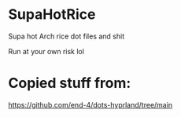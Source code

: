 # SupaHotRice
 Supa hot Arch rice dot files and shit

 Run at your own risk lol

# Copied stuff from:
https://github.com/end-4/dots-hyprland/tree/main